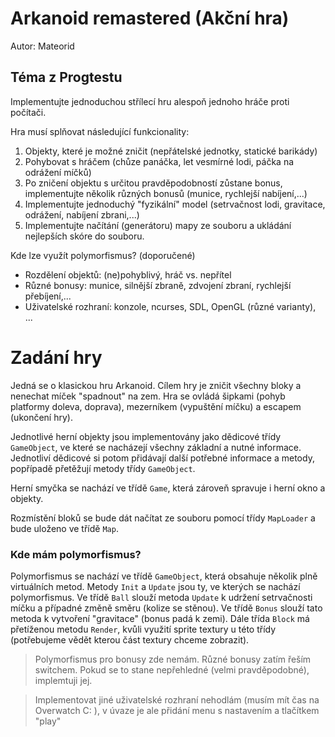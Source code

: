 # Arkanoid remastered (Akční hra)
Autor: Mateorid

## Téma z Progtestu
Implementujte jednoduchou střílecí hru alespoň jednoho hráče proti počítači.

Hra musí splňovat následující funkcionality:

1. Objekty, které je možné zničit (nepřátelské jednotky, statické barikády)
2. Pohybovat s hráčem (chůze panáčka, let vesmírné lodi, páčka na odrážení míčků)
3. Po zničení objektu s určitou pravděpodobností zůstane bonus, implementujte několik různých bonusů (munice, rychlejší nabíjení,...)
4. Implementujte jednoduchý "fyzikální" model (setrvačnost lodi, gravitace, odrážení, nabíjení zbrani,...)
5. Implementujte načítání (generátoru) mapy ze souboru a ukládání nejlepších skóre do souboru.

Kde lze využít polymorfismus? (doporučené)

- Rozdělení objektů: (ne)pohyblivý, hráč vs. nepřítel
- Různé bonusy: munice, silnější zbraně, zdvojení zbraní, rychlejší přebíjení,...
- Uživatelské rozhraní: konzole, ncurses, SDL, OpenGL (různé varianty), ...

# Zadání hry

Jedná se o klasickou hru Arkanoid. Cílem hry je zničit všechny bloky a nenechat míček "spadnout" na zem.
Hra se ovládá šipkami (pohyb platformy doleva, doprava), mezerníkem (vypuštění míčku) a escapem (ukončení hry).

Jednotlivé herní objekty jsou implementovány jako dědicové třídy `GameObject`, ve které se nacházejí
 všechny základní a nutné informace. Jednotliví dědicové si potom přidávají další potřebné informace a metody, popřípadě
 přetěžují metody třídy `GameObject`.
 
 Herní smyčka se nachází ve třídě `Game`, která zároveň spravuje i herní okno a objekty.
 
 Rozmístění bloků se bude dát načítat ze souboru pomocí třídy `MapLoader` a bude uloženo ve třídě `Map`.
 
 ### Kde mám polymorfismus?
 
 Polymorfismus se nachází ve třídě `GameObject`, která obsahuje několik plně virtuálních metod. Metody `Init` a 
 `Update` jsou ty, ve kterých se nachází polymorfismus. Ve třídě `Ball` slouží metoda `Update` k udržení setrvačnosti
 míčku a případné změně směru (kolize se stěnou). Ve třídě `Bonus` slouží tato metoda k vytvoření "gravitace" (bonus padá k zemi).
 Dále třída `Block` má přetíženou metodu `Render`, kvůli využití sprite textury u této třídy (potřebujeme vědět kterou část textury chceme zobrazit).
 
> Polymorfismus pro bonusy zde nemám. Různé bonusy zatím řeším switchem. Pokud se to stane nepřehledné (velmi pravděpodobné),
> implemtuji jej.

>Implementovat jiné uživatelské rozhraní nehodlám (musím mít čas na Overwatch C: ), v úvaze je ale přidání menu
> s nastavením a tlačítkem "play" 
